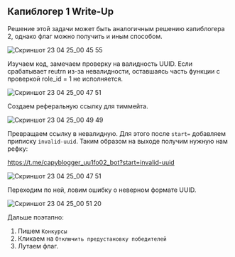 ## Капиблогер 1 Write-Up

Решение этой задачи может быть аналогичным решению капиблогера 2, однако флаг можно получить и иным способом. 


![Скриншот 23 04 25_00 45 55](https://github.com/user-attachments/assets/4f1203f9-7f0f-4a4f-a139-8bf708dd5d77)

Изучаем код, замечаем проверку на валидность UUID. Если срабатывает reutrn из-за невалидности, оставшаясь часть функции с проверкой role_id = 1 не исполняется. 

![Скриншот 23 04 25_00 47 51](https://github.com/user-attachments/assets/6bdad5db-a888-4477-9802-6c86f56e47c9)

Создаем реферальную ссылку для тиммейта. 

![Скриншот 23 04 25_00 49 49](https://github.com/user-attachments/assets/66a36cd7-7c4d-44ba-9b97-531ffd29cdac)

Превращаем ссылку в невалидную. Для этого после `start=` добавляем приписку `invalid-uuid`. Таким образом на выходе получим нужную нам рефку:

https://t.me/capyblogger_uu1fo02_bot?start=invalid-uuid


![Скриншот 23 04 25_00 47 51](https://github.com/user-attachments/assets/9f827e6f-847b-4cb4-b602-54ca25d76d10)

Переходим по ней, ловим ошибку о неверном формате UUID.

![Скриншот 23 04 25_00 51 20](https://github.com/user-attachments/assets/3b1f4743-f04c-4c30-8ea9-9a86c8591c28)


Дальше поэтапно:
1. Пишем `Конкурсы`
2. Кликаем на `Отключить предустановку победителей`
3. Лутаем флаг.
